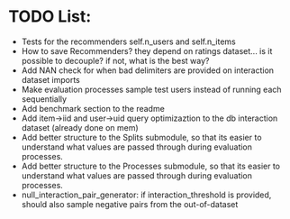 # TODO List:
- Tests for the recommenders self.n_users and self.n_items
- How to save Recommenders? they depend on ratings dataset... is it possible to decouple? if not, what is the best way?
- Add NAN check for when bad delimiters are provided on interaction dataset imports
- Make evaluation processes sample test users instead of running each sequentially
- Add benchmark section to the readme
- Add item->iid and user->uid query optimizaztion to the db interaction dataset (already done on mem)
- Add better structure to the Splits submodule, so that its easier to understand what values are passed through during evaluation processes.
- Add better structure to the Processes submodule, so that its easier to understand what values are passed through during evaluation processes.
- null_interaction_pair_generator: if interaction_threshold is provided, should also sample negative pairs from the out-of-dataset
